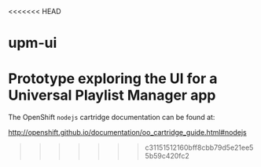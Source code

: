 <<<<<<< HEAD
# upm-ui

Prototype exploring the UI for a Universal Playlist Manager app
=======
The OpenShift `nodejs` cartridge documentation can be found at:

http://openshift.github.io/documentation/oo_cartridge_guide.html#nodejs
>>>>>>> c31151512160bff8cbb79d5e21ee55b59c420fc2
